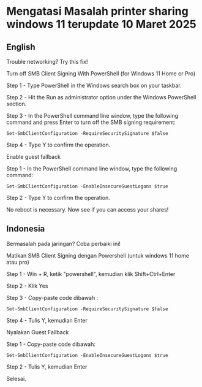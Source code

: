 # Mengatasi Masalah printer sharing windows 11 terupdate 10 Maret 2025

## English

Trouble networking? Try this fix!

Turn off SMB Client Signing With PowerShell (for Windows 11 Home or Pro)

Step 1 - Type PowerShell in the Windows search box on your taskbar.

Step 2 - Hit the Run as administrator option under the Windows PowerShell section.

Step 3 - In the PowerShell command line window, type the following command and press Enter to turn off the SMB signing requirement:
```
Set-SmbClientConfiguration -RequireSecuritySignature $false
```
Step 4 - Type Y to confirm the operation.

Enable guest fallback

Step 1 - In the PowerShell command line window, type the following command:
```
Set-SmbClientConfiguration -EnableInsecureGuestLogons $true
```
Step 2 - Type Y to confirm the operation.

No reboot is necessary. Now see if you can access your shares!

## Indonesia

Bermasalah pada jaringan? Coba perbaiki ini!

Matikan SMB Client Signing dengan Powershell (untuk windows 11 home atau pro)

Step 1 - Win + R, ketik "powershell", kemudian klik Shift+Ctrl+Enter 

Step 2 - Klik Yes

Step 3 - Copy-paste code dibawah :
```
Set-SmbClientConfiguration -RequireSecuritySignature $false
```
Step 4 - Tulis Y, kemudian Enter

Nyalakan Guest Fallback

Step 1 - Copy-paste code dibawah:
```
Set-SmbClientConfiguration -EnableInsecureGuestLogons $true
```
Step 2 - Tulis Y, kemudian Enter

Selesai.

